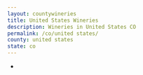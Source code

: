 ```yaml
---
layout: countywineries
title: United States Wineries
description: Wineries in United States CO
permalink: /co/united states/
county: united states
state: co
---
```

-
